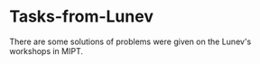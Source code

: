 Tasks-from-Lunev
================
There are some solutions of problems were given on the Lunev's workshops in MIPT.
